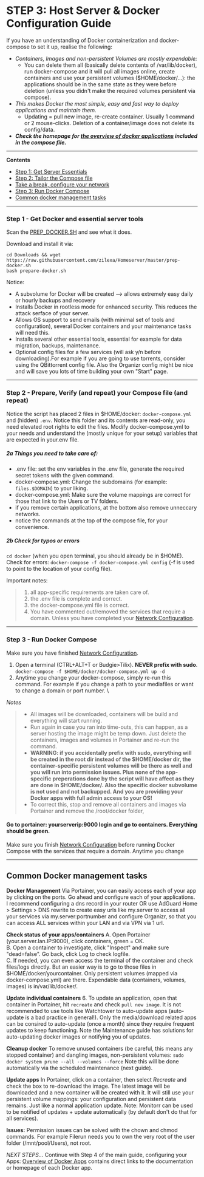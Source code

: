 # STEP 3: Host Server & Docker Configuration Guide

If you have an understanding of Docker containerization and docker-compose to set it up, realise the following:
- _Containers, Images and non-persistent Volumes are mostly expendable:_
  - You can delete them all (basically delete contents of /var/lib/docker), run docker-compose and it will pull all images online, create containers and use your persistent volumes ($HOME/docker/...): the applications should be in the same state as they were before deletion (unless you didn't make the required volumes persistent via compose).
- _This makes Docker the most simple, easy and fast way to deploy applications and maintain them._
  - Updating = pull new image, re-create container. Usually 1 command or 2 mouse-clicks. Deletion of a container/image does not delete its config/data. 
- _**Check the homepage for [the overview of docker applications](https://github.com/zilexa/Homeserver/blob/master/README.md#overview-of-applications-and-services) included in the compose file.**_

***

**Contents**
- [Step 1: Get Server Essentials](https://github.com/zilexa/Homeserver/tree/master/docker#step-1---get-docker-and-essential-server-tools)
- [Step 2: Tailor the Compose file](https://github.com/zilexa/Homeserver/tree/master/docker#step-2---prepare-verify-and-repeat-your-compose-file-and-repeat)
- [Take a break, configure your network](https://github.com/zilexa/Homeserver/blob/master/network-configuration.md)
- [Step 3: Run Docker Compose](https://github.com/zilexa/Homeserver/tree/master/docker#step-3----run-docker-compose)
- [Common docker management tasks](https://github.com/zilexa/Homeserver/blob/master/docker/README.md#common-docker-management-tasks)

***

### Step 1 - Get Docker and essential server tools
Scan the [PREP_DOCKER.SH](https://github.com/zilexa/Homeserver/blob/master/prep-docker.sh) and see what it does. 

Download and install it via: 
```
cd Downloads && wget https://raw.githubusercontent.com/zilexa/Homeserver/master/prep-docker.sh
bash prepare-docker.sh
```
Notice: 
- A subvolume for Docker will be created --> allows extremely easy daily or hourly backups and recovery
- Installs Docker in rootless mode for enhanced security. This reduces the attack serface of your server. 
- Allows OS support to send emails (with minimal set of tools and configuration), several Docker containers and your maintenance tasks will need this.
- Installs several other essential tools, essential for example for data migration, backups, maintenance.
- Optional config files for a few services (will ask y/n before downloading).For example if you are going to use torrents, consider using the QBittorrent config file. Also the Organizr config might be nice and will save you lots of time building your own "Start" page.

***

### Step 2 - Prepare, Verify (and repeat) your Compose file (and repeat)
Notice the script has placed 2 files in $HOME/docker: `docker-compose.yml` and (hidden) `.env`. 
Notice this folder and its contents are read-only, you need elevated root rights to edit the files. 
Modify docker-compose.yml to your needs and understand the (mostly unique for your setup) variables that are expected in your.env file.   
##### 2a Things you need to take care of:
- .env file: set the env variables in the .env file, generate the required secret tokens with the given command.
- docker-compose.yml: Change the subdomains (for example: `files.$DOMAIN`) to your liking.
- docker-compose.yml: Make sure the volume mappings are correct for those that link to the Users or TV folders. 
- if you remove certain applications, at the bottom also remove unneccary networks.
- notice the commands at the top of the compose file, for your convenience. 


##### 2b Check for typos or errors
`cd docker` (when you open terminal, you should already be in $HOME).
Check for errors: `docker-compose -f docker-compose.yml config` (-f is used to point to the location of your config file). 

Important notes:
> 1. all app-specific requirements are taken care of.
> 2. the .env file is complete and correct.
> 3. the docker-compose.yml file is correct. 
> 4. You have commented out/removed the services that require a domain. Unless you have completed your [Network Configuration](https://github.com/zilexa/Homeserver/blob/master/network-configuration.md).

***

### Step 3 -  Run Docker Compose
Make sure you have finished [Network Configuration](https://github.com/zilexa/Homeserver/blob/master/network-configuration.md).

1. Open a terminal (CTRL+ALT+T or Budgie>Tilix). **NEVER prefix with sudo**. `docker-compose -f $HOME/docker/docker-compose.yml up -d`
2. Anytime you change your docker-compose, simply re-run this command. For example if you change a path to your mediafiles or want to change a domain or port number. \

_Notes_
> - All images will be downloaded, containers will be build and everything will start running. 
> - Run again in case you ran into time-outs, this can happen, as a server hosting the image might be temp down. Just delete the containers, images and volumes in Portainer and re-run the command. 
> - **WARNING: if you accidentally prefix with sudo, everything will be created in the root dir instead of the $HOME/docker dir, the container-specific persistent volumes will be there as well and you will run into permission issues. Plus none of the app-specific preperations done by the script will have affect as they are done in $HOME/docker/. Also the specific docker subvolume is not used and not backupped. And you are providing your Docker apps with full admin access to your OS!**
> - To correct this, stop and remove all containers and images via Portainer and remove the /root/docker folder, 

#### Go to portainer: yourserverip:9000 login and go to containers. Everything should be green. 
Make sure you finish [Network Configuration](https://github.com/zilexa/Homeserver/blob/master/network-configuration.md) before running Docker Compose with the services that require a domain. Anytime you change 

***

## Common Docker management tasks
**Docker Management** 
Via Portainer, you can easily access each of your app by clicking on the ports. 
Go ahead and configure each of your applications.
I recommend configuring a dns record in your router OR use AdGuard Home > Settings > DNS rewrite to create easy urls like my.server to access all your services via my.server:portnumber and configure Organizr, so that you can access ALL services within your LAN and via VPN via 1 url. 

**Check status of your apps/containers**
A. Open Portainer (your.server.lan.IP:9000), click containers, green = OK.\
B. Open a container to investigate, click "Inspect" and make sure "dead=false". Go back, click Log to check logfile.\
C. If needed, you can even access the terminal of the container and check files/logs directly. But an easier way is to go to those files in $HOME/docker/yourcontainer. Only persistent volumes (mapped via docker-compose.yml) are there. Expendable data (containers, volumes, images) is in/var/lib/docker/.  

**Update individual containers**
6. To update an application, open that container in Portainer, hit `recreate` and check `pull new image`. It is not recommended to use tools like Watchtower to auto-update apps (auto-update is a bad practice in general!). Only the media/download related apps can be consired to auto-update (once a month) since they require frequent updates to keep functioning. Note the Maintenance guide has solutions for auto-updating docker images or notifying you of updates.

**Cleanup docker**
To remove unused containers (be careful, this means any stopped container) and dangling images, non-persistent volumes: 
 `sudo docker system prune --all --volumes --force`
 Note this will be done automatically via the scheduled maintenance (next guide). 
 
**Update apps**
In Portainer, click on a container, then select _Recreate_ and check the box to re-download the image. 
The latest image will be downloaded and a new container will be created with it. 
It will still use your persistent volume mappings: your configuration and persistent data remains. Just like a normal application update. 
Note: Monitorr can be used to be notified of updates + update automatically (by default don't do that for all services).  

**Issues:** 
Permission issues can be solved with the chown and chmod commands.
For example Filerun needs you to own the very root of the user folder (/mnt/pool/Users), not root. 

_NEXT STEPS..._
Continue with Step 4 of the main guide, configuring your Apps: 
[Overview of Docker Apps](https://github.com/zilexa/Homeserver/blob/master/Applications-Overview.md) contains direct links to the documentation or homepage of each Docker app. 

